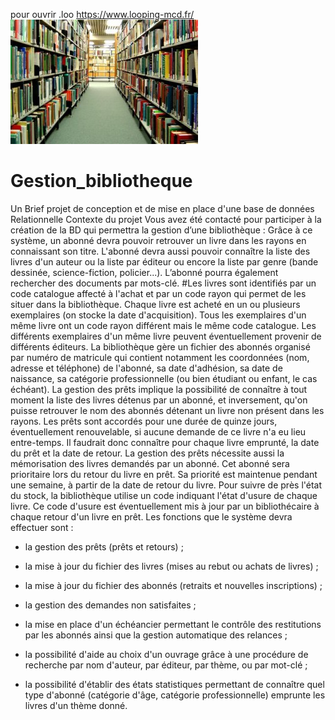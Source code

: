pour ouvrir .loo https://www.looping-mcd.fr/
![narodnaNinliotkePirot](narodnaNinliotkePirot.jpg)

# Gestion_bibliotheque
Un Brief projet de conception et de mise en place d'une base de données Relationnelle
Contexte du projet
Vous avez été contacté pour participer à la création de la BD qui permettra la gestion d’une bibliothèque : Grâce à ce système, un abonné devra pouvoir retrouver un livre dans les rayons en connaissant son titre. L'abonné devra aussi pouvoir connaître la liste des livres d'un auteur ou la liste par éditeur ou encore la liste par genre (bande dessinée, science-fiction, policier...). L’abonné pourra également rechercher des documents par mots-clé. #Les livres sont identifiés par un code catalogue affecté à l'achat et par un code rayon qui permet de les situer dans la bibliothèque. Chaque livre est acheté en un ou plusieurs exemplaires (on stocke la date d'acquisition). Tous les exemplaires d'un même livre ont un code rayon dif­férent mais le même code catalogue. Les différents exemplaires d'un même livre peuvent éventuellement provenir de différents éditeurs. La bibliothèque gère un fichier des abonnés organisé par numéro de matri­cule qui contient notamment les coordonnées (nom, adresse et téléphone) de l'abonné, sa date d'adhésion, sa date de naissance, sa catégorie professionnelle (ou bien étudiant ou enfant, le cas échéant). La gestion des prêts implique la possibilité de connaître à tout moment la liste des livres détenus par un abonné, et inversement, qu'on puisse retrouver le nom des abonnés détenant un livre non présent dans les rayons. Les prêts sont accordés pour une durée de quinze jours, éventuellement renouve­lable, si aucune demande de ce livre n'a eu lieu entre-temps. Il faudrait donc connaître pour chaque livre emprunté, la date du prêt et la date de retour. La gestion des prêts nécessite aussi la mémorisation des livres demandés par un abonné. Cet abonné sera prioritaire lors du retour du livre en prêt. Sa priorité est maintenue pendant une semaine, à partir de la date de retour du livre. Pour suivre de près l'état du stock, la bibliothèque utilise un code indiquant l'état d'usure de chaque livre. Ce code d'usure est éventuellement mis à jour par un bibliothécaire à chaque re­tour d'un livre en prêt. Les fonctions que le système devra effectuer sont :

* la gestion des prêts (prêts et retours) ;

* la mise à jour du fichier des livres (mises au rebut ou achats de livres) ;

* la mise à jour du fichier des abonnés (retraits et nouvelles inscriptions) ;

* la gestion des demandes non satisfaites ;

* la mise en place d'un échéancier permettant le contrôle des restitutions par les abonnés ainsi que la gestion automatique des relances ;

* la possibilité d'aide au choix d'un ouvrage grâce à une procédure de recherche par nom d'auteur, par éditeur, par thème, ou par mot-clé ;

* la possibilité d'établir des états statistiques permettant de connaître quel type d'abonné (catégorie d'âge, catégorie professionnelle) emprunte les livres d'un thème donné.

